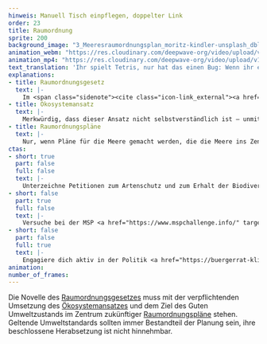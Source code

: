 ```yaml
---
hinweis: Manuell Tisch einpflegen, doppelter Link
order: 23
title: Raumordnung
sprite: 200
background_image: "3_Meeresraumordnungsplan_moritz-kindler-unsplash_dblkkt_duzsem.jpg"
animation_webm: "https://res.cloudinary.com/deepwave-org/video/upload/v1721820957/mo23_wwdvc1.webm"
animation_mp4: "https://res.cloudinary.com/deepwave-org/video/upload/v1721820850/mo23_poocix.mp4"
text_translation: 'Ihr spielt Tetris, nur hat das einen Bug: Wenn ihr eine Reihe gefüllt habt, verschwindet sie nicht etwa, nein: Immer schneller fallen Formen nach unten und plötzlich passen sie gar nicht mehr ineinander. So ist das, wenn Militär, Rohstoff-, Öl- und Energiekonzerne, Fischereiunternehmen und Reedereien gleichzeitig eine Fläche im Meer beanspruchen. Das Meer wird zu voll. Seine Kapazitäten werden gesprengt. Game over.'
explanations:
- title: Raumordnungsgesetz
  text: |-
    Im <span class="sidenote"><cite class="icon-link_external"><a href="https://www.gesetze-im-internet.de/rog_2008/BJNR298610008.html" target="_blank" rel="noopener">Raumordnungsgesetz (ROG)</a></cite><span>Raumordnungsgesetz</span></span> vom 22. Dezember 2008, das zuletzt am 22. März 2023 <span class="expander"><span class="trigger">geändert worden ist,</span><span class="info">unter dem Druck der politischen Ereignisse der letzten Jahre, Stichwort: geopolitische Verwerfungen und Energiekrise, zur Beunruhigung der Naturschutzverbände, Stichwort: Beschleunigung</span></span> wird in § 17 die Erstellung eines Raumordnungsplans für die deutsche ausschließliche Wirtschaftszone (AWZ) festgelegt. “Unter Berücksichtigung etwaiger Wechselwirkungen zwischen Land und Meer” soll der Raumordnungsplan Festlegungen treffen “1. zur Gewährleistung der Sicherheit und Leichtigkeit des Schiffsverkehrs, 2. zu weiteren wirtschaftlichen Nutzungen, 3. zu wissenschaftlichen Nutzungen sowie 4. zum Schutz und zur Verbesserung der Meeresumwelt.”
- title: Ökosystemansatz
  text: |-
    Merkwürdig, dass dieser Ansatz nicht selbstverständlich ist – unmittelbar einleuchtend ist er allemal: Traditionelles Fischereimanagement schaut ausschließlich auf die Zielart. Sagen wir: Scholle. Für den Fortbestand der Scholle ist es unerheblich, wie viel Kabeljau bei der Schollen-Schleppnetzfischerei als Beifang ins Netz geht, also werden nur gefangene Schollen gezählt. Der Kabeljau sieht das anders, aber dafür und viele andere Kollateralschäden ist dieser Ansatz blind. In einem <span class="sidenote"><cite class="icon-link_external"><a href="https://www.pewtrusts.org/en/research-and-analysis/issue-briefs/2023/09/two-tools-can-help-make-ecosystem-based-fisheries-management-a-global-reality" target="_blank" rel="noopener">"Two Tools Can Help Make Ecosystem-Based Fisheries Management a Global Reality" / Pew</a></cite><span>ökosystembasierten Ansatz</span></span> hingegen, der nicht nur die befangene Art, sondern auch alle anderen durch die Aktivität betroffenen <span class="expander"><span class="trigger">Arten und Habitate</span><span class="info">auch die verheerenden Schäden, die ein grundberührendes Schleppnetz an Lebewesen und Lebensräumen auf dem Meeresgrund verursacht</span></span> in den Blick nimmt, wäre die Fangquote der Scholle zum Beispiel an die Beifangquote des Kabeljau gekoppelt.
- title: Raumordnungspläne
  text: |-
    Nur, wenn Pläne für die Meere gemacht werden, die die Meere ins Zentrum rücken, können Mensch und Meer langfristig koexistieren. Das Meer sollte nicht irgendein weiterer Verhandlungspartner am Tisch mit Ölkonzernen und Containerschiffern sein, sondern Grundlage aller Entscheidungen. Oder bildlich gesprochen: der <span class="sidenote"><cite class="icon-link_external"><a href="https://www.helcom.fi/wp-content/uploads/2019/08/Guideline-for-the-implementation-of-ecosystem-based-approach-in-MSP-in-the-Baltic-Sea-area_June-2016.pdf" target="_blank" rel="noopener">Guideline for the implementation of ecosystem-based approach in Maritime Spatial Planning (MSP) in the Baltic Sea area / HELCOM</a></cite><span>Tisch</span></span>, an dem alle zusammenkommen.
ctas:
- short: true
  part: false
  full: false
  text: |-
    Unterzeichne Petitionen zum Artenschutz und zum Erhalt der Biodiversität der Meere, zum Beispiel diese <a href="https://act.greenpeace.de/industriegebiet-meer" target="_blank">hier</a>.
- short: false
  part: true
  full: false
  text: |-
    Versuche bei der MSP <a href="https://www.mspchallenge.info/" target="_blank">Marine Spatial Planning) - (Challenge</a>, einer interaktiven Simulation, Raumordnungspläne für die Nord- oder Ostsee zu erstellen.
- short: false
  part: false
  full: true
  text: |-
    Engagiere dich aktiv in der Politik <a href="https://buergerrat-klima.de/" target="_blank">in Form einer Vollzeitstelle bei einer Partei oder als Aktivist:in), um eine Veränderung zu bewirken, z.B. im (Bürgerrat Klima</a>.
animation:
number_of_frames:
---
```

Die Novelle des [Raumordnungsgesetzes](# "Raumordnungsgesetz") muss mit der verpflichtenden Umsetzung des [Ökosystemansatzes](# "Ökosystemansatz") und dem Ziel des Guten Umweltzustands im Zentrum zukünftiger [Raumordnungspläne](# "Raumordnungspläne") stehen. Geltende Umweltstandards sollten immer Bestandteil der Planung sein, ihre beschlossene Herabsetzung ist nicht hinnehmbar.